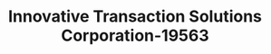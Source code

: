 ---
f_zip-code: 20695
f_state-code: MD
title: Innovative Transaction Solutions Corporation-19563
f_phone: 301-870-7900
f_city-only: White Plains
f_address: White Plains White Plains
f_location-unique-id: '19563'
slug: innovative-transaction-solutions-corporation-19563
updated-on: '2024-05-30T13:46:58.046Z'
created-on: '2024-05-30T13:36:59.803Z'
published-on: '2024-05-30T13:54:32.469Z'
f_city-state: cms/city/white-plains-md.md
f_company: cms/company/innovative-transaction-solutions-corporation.md
f_state: cms/state/maryland.md
layout: '[payday-loan].html'
tags: payday-loan
---
